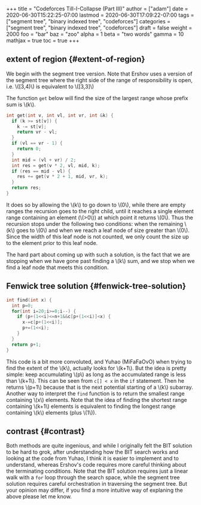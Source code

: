 +++
title = "Codeforces Till-I-Collapse (Part III)"
author = ["adam"]
date = 2020-06-30T15:22:25-07:00
lastmod = 2020-06-30T17:09:22-07:00
tags = ["segment tree", "binary indexed tree", "codeforces"]
categories = ["segment tree", "binary indexed tree", "codeforces"]
draft = false
weight = 2000
foo = "bar"
baz = "zoo"
alpha = 1
beta = "two words"
gamma = 10
mathjax = true
toc = true
+++

## extent of region {#extent-of-region}

We begin with the segment tree version.  Note that Ershov uses
a version of the segment tree where the right side of the range
of responsibility is open, i.e. \\([3,4)\\) is equivalent to \\([3,3]\\)

The function `get` below will find the size of the largest range
whose prefix sum is \\(k\\).

```cpp
int get(int v, int vl, int vr, int &k) {
  if (k >= st[v]) {
    k -= st[v];
    return vr - vl;
  }
  if (vl == vr - 1) {
    return 0;
  }
  int mid = (vl + vr) / 2;
  int res = get(v * 2, vl, mid, k);
  if (res == mid - vl) {
    res += get(v * 2 + 1, mid, vr, k);
  }
  return res;
}
```

It does so by allowing the \\(k\\) to go down to \\(0\\), while there are empty ranges
the recursion goes to the right child, until it reaches a single element range
containing an element (\\(>0\\)) at which point it returns \\(0\\). Thus the recursion
stops under the following two conditions: when the remaining \\(k\\) goes to \\(0\\) and
when we reach a leaf node of size greater than \\(0\\). Since the width of this leaf
node is not counted, we only count the size up to the element prior to this leaf
node.

The hard part about coming up with such a solution, is the fact that we are
stopping when we have gone past finding a \\(k\\) sum, and we stop when we find a
leaf node that meets this condition.


## Fenwick tree solution {#fenwick-tree-solution}

```cpp
int find(int x) {
  int p=0;
  for(int i=20;i>=0;i--) {
    if (p+(1<<i)<=n+1&&c[p+(1<<i)]<x) {
      x-=c[p+(1<<i)];
      p+=(1<<i);
    }
  }
  return p+1;
}
```

This code is a bit more convoluted, and Yuhao (MiFaFaOvO) when trying to
find the extent of the \\(k\\), actually looks for \\(k+1\\).  But the idea is
pretty simple: keep accumulating \\(p\\) as long as the accumulated range is
less than \\(k+1\\).  This can be seen from `c[] < x` in the `if` statement.
Then he returns \\(p+1\\) because that is the next potential starting of a
\\(k\\) subarray.  Another way to interpret the `find` function is to return
the smallest range containing \\(x\\) elements.  Note that the idea of finding
the shortest range containing \\(k+1\\) elements is equivalent to finding the
longest range containing \\(k\\) elements (plus \\(1\\)).


## contrast {#contrast}

Both methods are quite ingenious, and while I originally felt the BIT solution
to be hard to grok, after understanding how the BIT search works and looking at
the code from Yuhao, I think it is easier to implement and to understand,
whereas Ershov's code requires more careful thinking about the terminating
conditions. Note that the BIT solution requires just a linear walk with a `for`
loop through the search space, while the segment tree solution requires careful
orchestration in traversing the segment tree.  But your opinion may differ, if
you find a more intuitive way of explaning the above please let me know.
